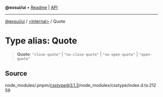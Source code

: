**@exsui/ui** • [Readme](../../README.md) \| [API](../../globals.md)

***

[@exsui/ui](../../README.md) / [\<internal\>](../README.md) / Quote

# Type alias: Quote

> **Quote**: `"close-quote"` \| `"no-close-quote"` \| `"no-open-quote"` \| `"open-quote"`

## Source

node\_modules/.pnpm/csstype@3.1.3/node\_modules/csstype/index.d.ts:21259
